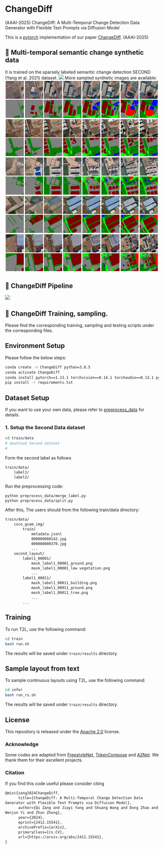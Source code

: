 # ChangeDiff
(AAAI-2025) ChangeDiff: A Multi-Temporal Change Detection Data Generator with Flexible Text Prompts via Diffusion Model


This is a [pytorch](http://pytorch.org/) implementation of our paper [ChangeDiff](https://arxiv.org/pdf/2412.15541).
(AAAI-2025)


## :speech_balloon:  Multi-temporal semantic change synthetic data
It is trained on the sparsely labeled semantic change detection SECOND (Yang et al. 2021) dataset.
![](./images/fig1.jpg)
More sampled synthetic images are available:
![](./images/images2.jpg)

## :speech_balloon: ChangeDiff Pipeline
![](./images/pipeline.jpg)

## :speech_balloon: ChangeDiff Training, sampling.
Please find the corresponding training, sampling and testing scripts under the corresponding files.



## Environment Setup

Please follow the below steps:

```bash
conda create -n ChangeDiff python=3.8.5
conda activate ChangeDiff
conda install pytorch==1.13.1 torchvision==0.14.1 torchaudio==0.13.1 pytorch-cuda=11.7 -c pytorch -c nvidia
pip install -r requirements.txt
```

## Dataset Setup

If you want to use your own data, please refer to [preprocess_data](preprocess_data/readme.md) for details.

### 1. Setup the Second Data dataset

```bash
cd train/data
# download Second dataset
# 
```
Form the second label as follows
```
train/data/
    label1/
    label2/
```
Run the preprocessing code:
```
python preprocess_data/merge_label.py
python preprocess_data/split.py
```
After this,  The users should from the following train/data directory:
```
train/data/
    coco_gsam_img/
        train/
			metadata.jsonl
            000000000142.jpg
            000000000370.jpg
            ...
    second_layout/
        label1_00001/
            mask_label1_00001_ground.png
            mask_label1_00001_low vegetation.png
            ...
        label1_00011/
            mask_label1_00011_building.png
            mask_label1_00011_ground.png
			mask_label1_00011_tree.png
            ...
        ...
```
## Training 
To run T2L, use the following command:

```bash
cd train
bash run.sh
```

The results will be saved under `train/results` directory.

## Sample layout from text 
To sample continuous layouts using T2L, use the following command:

```bash
cd infer
bash run_rs.sh
```

The results will be saved under `train/results` directory.


## License
This repository is released under the [Apache 2.0](LICENSE) license. 


### Acknowledge
Some codes are adapted from [FreestyleNet](https://github.com/essunny310/FreestyleNet),  [TokenCompose](https://github.com/mlpc-ucsd/TokenCompose) and [A2Net](https://github.com/guanyuezhen/A2Net). We thank them for their excellent projects.


### Citation
If you find this code useful please consider citing
```
@misc{zang2024ChangeDiff,
      title={ChangeDiff: A Multi-Temporal Change Detection Data Generator with Flexible Text Prompts via Diffusion Model}, 
      author={Qi Zang and Jiayi Yang and Shuang Wang and Dong Zhao and Wenjun Yi and Zhun Zhong},
      year={2024},
      eprint={2412.15541},
      archivePrefix={arXiv},
      primaryClass={cs.CV},
      url={https://arxiv.org/abs/2412.15541}, 
}
```




